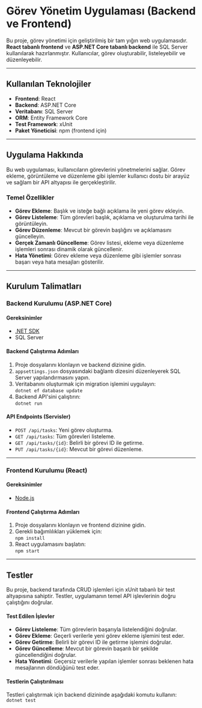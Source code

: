 
# Görev Yönetim Uygulaması (Backend ve Frontend)

Bu proje, görev yönetimi için geliştirilmiş bir tam yığın web uygulamasıdır. **React tabanlı frontend** ve **ASP.NET Core tabanlı backend** ile SQL Server kullanılarak hazırlanmıştır. Kullanıcılar, görev oluşturabilir, listeleyebilir ve düzenleyebilir.

----------

## Kullanılan Teknolojiler

-   **Frontend**: React
-   **Backend**: ASP.NET Core
-   **Veritabanı**: SQL Server
-   **ORM**: Entity Framework Core
-   **Test Framework**: xUnit
-   **Paket Yöneticisi**: npm (frontend için)

----------

## Uygulama Hakkında

Bu web uygulaması, kullanıcıların görevlerini yönetmelerini sağlar. Görev ekleme, görüntüleme ve düzenleme gibi işlemler kullanıcı dostu bir arayüz ve sağlam bir API altyapısı ile gerçekleştirilir.

### Temel Özellikler

-   **Görev Ekleme**: Başlık ve isteğe bağlı açıklama ile yeni görev ekleyin.
-   **Görev Listeleme**: Tüm görevleri başlık, açıklama ve oluşturulma tarihi ile görüntüleyin.
-   **Görev Düzenleme**: Mevcut bir görevin başlığını ve açıklamasını güncelleyin.
-   **Gerçek Zamanlı Güncelleme**: Görev listesi, ekleme veya düzenleme işlemleri sonrası dinamik olarak güncellenir.
-   **Hata Yönetimi**: Görev ekleme veya düzenleme gibi işlemler sonrası başarı veya hata mesajları gösterilir.

----------

## Kurulum Talimatları

### Backend Kurulumu (ASP.NET Core)

#### Gereksinimler

-   [.NET SDK](https://dotnet.microsoft.com/download)
-   SQL Server

#### Backend Çalıştırma Adımları

1.  Proje dosyalarını klonlayın ve backend dizinine gidin.
2.  `appsettings.json` dosyasındaki bağlantı dizesini düzenleyerek SQL Server yapılandırmasını yapın.
3.  Veritabanını oluşturmak için migration işlemini uygulayın:  
    `dotnet ef database update`
4.  Backend API'sini çalıştırın:  
    `dotnet run`

#### API Endpoints (Servisler)

-   `POST /api/tasks`: Yeni görev oluşturma.
-   `GET /api/tasks`: Tüm görevleri listeleme.
-   `GET /api/tasks/{id}`: Belirli bir görevi ID ile getirme.
-   `PUT /api/tasks/{id}`: Mevcut bir görevi düzenleme.

----------

### Frontend Kurulumu (React)

#### Gereksinimler

-   [Node.js](https://nodejs.org/)

#### Frontend Çalıştırma Adımları

1.  Proje dosyalarını klonlayın ve frontend dizinine gidin.
2.  Gerekli bağımlılıkları yüklemek için:  
    `npm install`
3.  React uygulamasını başlatın:  
    `npm start`
----------

## Testler

Bu proje, backend tarafında CRUD işlemleri için xUnit tabanlı bir test altyapısına sahiptir. Testler, uygulamanın temel API işlevlerinin doğru çalıştığını doğrular.

#### Test Edilen İşlevler

-   **Görev Listeleme**: Tüm görevlerin başarıyla listelendiğini doğrular.
-   **Görev Ekleme**: Geçerli verilerle yeni görev ekleme işlemini test eder.
-   **Görev Getirme**: Belirli bir görevi ID ile getirme işlemini doğrular.
-   **Görev Güncelleme**: Mevcut bir görevin başarılı bir şekilde güncellendiğini doğrular.
-   **Hata Yönetimi**: Geçersiz verilerle yapılan işlemler sonrası beklenen hata mesajlarının döndüğünü test eder.

#### Testlerin Çalıştırılması

Testleri çalıştırmak için backend dizininde aşağıdaki komutu kullanın:  
    `dotnet test`